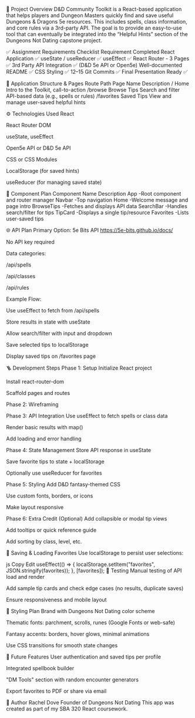 🧠 Project Overview
D&D Community Toolkit is a React-based application that helps players and Dungeon Masters quickly find and save useful Dungeons & Dragons 5e resources. This includes spells, class information, and core rules via a 3rd-party API. The goal is to provide an easy-to-use tool that can eventually be integrated into the “Helpful Hints” section of the Dungeons Not Dating capstone project.

✅ Assignment Requirements Checklist
Requirement	Completed
React Application	✅
useState / useReducer	✅
useEffect	✅
React Router - 3 Pages	✅
3rd Party API Integration	✅ (D&D 5e API or Open5e)
Well-documented README	✅
CSS Styling	✅
12–15 Git Commits	✅
Final Presentation Ready	✅

📁 Application Structure & Pages
Route Path	Page Name	Description
/	Home	Intro to the Toolkit, call-to-action
/browse	Browse Tips	Search and filter API-based data (e.g., spells or rules)
/favorites	Saved Tips	View and manage user-saved helpful hints

⚙️ Technologies Used
React

React Router DOM

useState, useEffect

Open5e API or D&D 5e API

CSS or CSS Modules

LocalStorage (for saved hints)

useReducer (for managing saved state)

🧩 Component Plan
Component Name	Description
App	-Root component and router manager
Navbar	-Top navigation
Home	-Welcome message and page intro
BrowseTips	-Fetches and displays API data
SearchBar	-Handles search/filter for tips
TipCard	-Displays a single tip/resource
Favorites	-Lists user-saved tips


🌐 API Plan
Primary Option: 5e Bits API https://5e-bits.github.io/docs/

No API key required

Data categories:

/api/spells

/api/classes

/api/rules

Example Flow:

Use useEffect to fetch from /api/spells

Store results in state with useState

Allow search/filter with input and dropdown

Save selected tips to localStorage

Display saved tips on /favorites page

🪜 Development Steps
Phase 1: Setup
 Initialize React project

 Install react-router-dom

 Scaffold pages and routes

Phase 2: Wireframing

Phase 3: API Integration
 Use useEffect to fetch spells or class data

 Render basic results with map()

 Add loading and error handling

Phase 4: State Management
 Store API response in useState

 Save favorite tips to state + localStorage

 Optionally use useReducer for favorites

Phase 5: Styling
 Add D&D fantasy-themed CSS

 Use custom fonts, borders, or icons

 Make layout responsive

Phase 6: Extra Credit (Optional)
 Add collapsible or modal tip views

 Add tooltips or quick reference guide

 Add sorting by class, level, etc.

💾 Saving & Loading Favorites
Use localStorage to persist user selections:

js
Copy
Edit
useEffect(() => {
  localStorage.setItem("favorites", JSON.stringify(favorites));
}, [favorites]);
🧪 Testing
 Manual testing of API load and render

 Add sample tip cards and check edge cases (no results, duplicate saves)

 Ensure responsiveness and mobile layout

🎨 Styling Plan
Brand with Dungeons Not Dating color scheme

Thematic fonts: parchment, scrolls, runes (Google Fonts or web-safe)

Fantasy accents: borders, hover glows, minimal animations

Use CSS transitions for smooth state changes

🚀 Future Features
User authentication and saved tips per profile

Integrated spellbook builder

"DM Tools" section with random encounter generators

Export favorites to PDF or share via email

📝 Author
Rachel Dove
Founder of Dungeons Not Dating
This app was created as part of my SBA 320 React coursework.